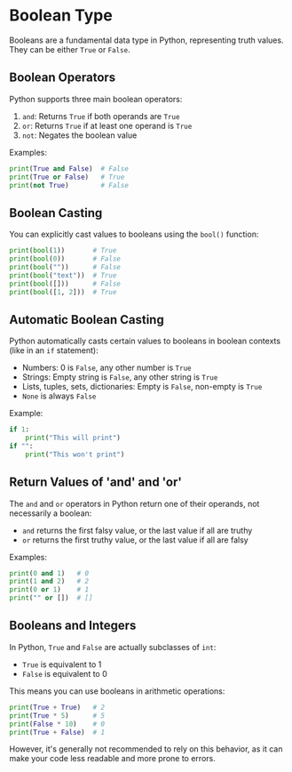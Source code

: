 # Boolean Type

Booleans are a fundamental data type in Python, representing truth values. They can be either `True` or `False`.

## Boolean Operators

Python supports three main boolean operators:

1. `and`: Returns `True` if both operands are `True`
2. `or`: Returns `True` if at least one operand is `True`
3. `not`: Negates the boolean value

Examples:
```python
print(True and False)  # False
print(True or False)   # True
print(not True)        # False
```

## Boolean Casting

You can explicitly cast values to booleans using the `bool()` function:

```python
print(bool(1))       # True
print(bool(0))       # False
print(bool(""))      # False
print(bool("text"))  # True
print(bool([]))      # False
print(bool([1, 2]))  # True
```

## Automatic Boolean Casting

Python automatically casts certain values to booleans in boolean contexts (like in an `if` statement):

- Numbers: 0 is `False`, any other number is `True`
- Strings: Empty string is `False`, any other string is `True`
- Lists, tuples, sets, dictionaries: Empty is `False`, non-empty is `True`
- `None` is always `False`

Example:
```python
if 1:
    print("This will print")
if "":
    print("This won't print")
```

## Return Values of 'and' and 'or'

The `and` and `or` operators in Python return one of their operands, not necessarily a boolean:

- `and` returns the first falsy value, or the last value if all are truthy
- `or` returns the first truthy value, or the last value if all are falsy

Examples:
```python
print(0 and 1)   # 0
print(1 and 2)   # 2
print(0 or 1)    # 1
print("" or [])  # []
```

## Booleans and Integers

In Python, `True` and `False` are actually subclasses of `int`:

- `True` is equivalent to 1
- `False` is equivalent to 0

This means you can use booleans in arithmetic operations:

```python
print(True + True)   # 2
print(True * 5)      # 5
print(False * 10)    # 0
print(True + False)  # 1
```

However, it's generally not recommended to rely on this behavior, as it can make your code less readable and more prone to errors.